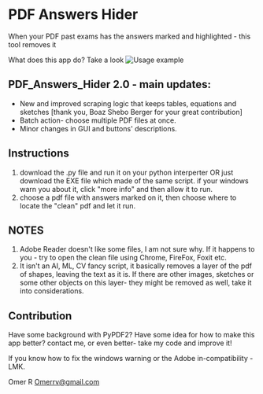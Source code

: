 # PDF Answers Hider
When your PDF past exams has the answers marked and highlighted - this tool removes it

What does this app do?
Take a look
![Usage example](https://github.com/omer-re/PDF_Answers__Hider/blob/master/what%20I%20do.jpg)


## PDF_Answers_Hider 2.0 - main updates:
- New and improved scraping logic that keeps tables, equations and sketches [thank you, Boaz Shebo Berger for your great contribution]
- Batch action- choose multiple PDF files at once.
- Minor changes in GUI and buttons' descriptions.


## Instructions
1. download the .py file and run it on your python interperter OR just download the EXE file which made of the same script.
if your windows warn you about it, click "more info" and then allow it to run.
2. choose a pdf file with answers marked on it, then choose where to locate the "clean" pdf and let it run.

## NOTES
1. Adobe Reader doesn't like some files, I am not sure why. If it happens to you - try to open the clean file using Chrome, FireFox, Foxit etc.
2. It isn't an AI, ML, CV fancy script, it basically removes a layer of the pdf of shapes, leaving the text as it is.
If there are other images, sketches or some other objects on this layer- they might be removed as well, take it into considerations.

## Contribution
Have some background with PyPDF2? 
Have some idea for how to make this app better? contact me, or even better- take my code and improve it!

If you know how to fix the windows warning or the Adobe in-compatibility - LMK.


Omer R
Omerrv@gmail.com
